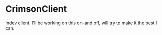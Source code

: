 # CrimsonClient
Indev client.
I'll be working on this on-and off, will try to make it the best I can.
